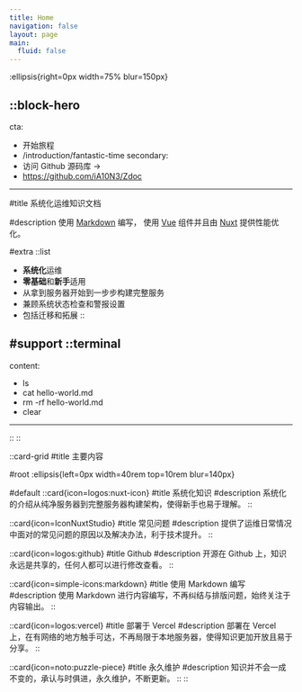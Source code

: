 ```yaml
---
title: Home
navigation: false
layout: page
main:
  fluid: false
---
```


:ellipsis{right=0px width=75% blur=150px}

::block-hero
---
cta:
  - 开始旅程
  - /introduction/fantastic-time
secondary:
  - 访问 Github 源码库 →
  - https://github.com/iA10N3/Zdoc
---

#title
系统化运维知识文档

#description
使用 [Markdown](https://content.nuxtjs.org) 编写， 使用 [Vue](https://vuejs.org) 组件并且由 [Nuxt](https://nuxt.com) 提供性能优化。

#extra
  ::list
  - **系统化**运维
  - **零基础**和**新手**适用
  - 从拿到服务器开始到一步步构建完整服务
  - 兼顾系统状态检查和警报设置
  - 包括迁移和拓展
  ::

#support
  ::terminal
  ---
  content:
  - ls
  - cat hello-world.md
  - rm -rf hello-world.md
  - clear
  ---
  ::
::

::card-grid
#title
主要内容

#root
:ellipsis{left=0px width=40rem top=10rem blur=140px}

#default
  ::card{icon=logos:nuxt-icon}
  #title
  系统化知识
  #description
  系统化的介绍从纯净服务器到完整服务器构建架构，使得新手也易于理解。
  ::

  ::card{icon=IconNuxtStudio}
  #title
  常见问题
  #description
  提供了运维日常情况中面对的常见问题的原因以及解决办法，利于技术提升。
  ::

  ::card{icon=logos:github}
  #title
  Github
  #description
  开源在 Github 上，知识永远是共享的，任何人都可以进行修改查看。
  ::

  ::card{icon=simple-icons:markdown}
  #title
  使用 Markdown 编写
  #description
  使用 Markdown 进行内容编写，不再纠结与排版问题，始终关注于内容输出。
  ::

  ::card{icon=logos:vercel}
  #title
  部署于 Vercel
  #description
  部署在 Vercel 上，在有网络的地方触手可达，不再局限于本地服务器，使得知识更加开放且易于分享。
  ::

  ::card{icon=noto:puzzle-piece}
  #title
  永久维护
  #description
  知识并不会一成不变的，承认与时俱进，永久维护，不断更新。
  ::
::
